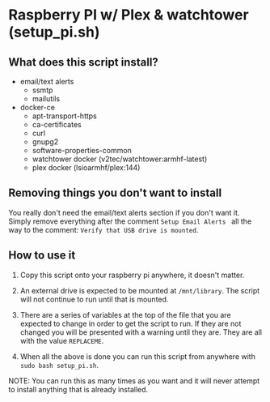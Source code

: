 
# Raspberry PI w/ Plex & watchtower (setup_pi.sh)

## What does this script install?
- email/text alerts
  - ssmtp
  - mailutils
- docker-ce
  - apt-transport-https 
  - ca-certificates 
  - curl 
  - gnupg2 
  - software-properties-common 
  - watchtower docker (v2tec/watchtower:armhf-latest)
  - plex docker (lsioarmhf/plex:144)

## Removing things you don't want to install
You really don't need the email/text alerts section if you don't want it. Simply remove everything after the comment `Setup Email Alerts ` all the way to the comment: `Verify that USB drive is mounted`.

## How to use it
1. Copy this script onto your raspberry pi anywhere, it doesn't matter.

2. An external drive is expected to be mounted at `/mnt/library`. The script will not continue to run until that is mounted. 

3. There are a series of variables at the top of the file that you are expected to change in order to get the script to run. If they are not changed you will be presented with a warning until they are. They are all with the value `REPLACEME`.

4. When all the above is done you can run this script from anywhere with `sudo bash setup_pi.sh`.

NOTE: You can run this as many times as you want and it will never attempt to install anything that is already installed.
